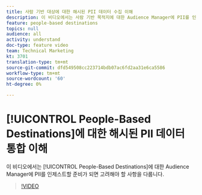 ```yaml
---
title: 사람 기반 대상에 대한 해시된 PII 데이터 수집 이해
description: 이 비디오에서는 사람 기반 목적지에 대한 Audience Manager에 PII를 인제스트할 준비가 되면 고려해야 할 사항을 다룹니다.
feature: people-based destinations
topics: null
audience: all
activity: understand
doc-type: feature video
team: Technical Marketing
kt: 3701
translation-type: tm+mt
source-git-commit: dfd549508cc223714bdb07ac6fd2aa31e6ca5586
workflow-type: tm+mt
source-wordcount: '60'
ht-degree: 0%

---
```



# [!UICONTROL People-Based Destinations]에 대한 해시된 PII 데이터 통합 이해

이 비디오에서는 [!UICONTROL People-Based Destinations]에 대한 Audience Manager에 PII를 인제스트할 준비가 되면 고려해야 할 사항을 다룹니다.

>[!VIDEO](https://video.tv.adobe.com/v/29003/?quality=12)
